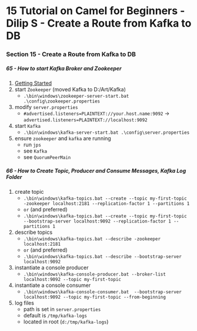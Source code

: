 # 15 Tutorial on Camel for Beginners - Dilip S - Create a Route from Kafka to DB

### Section 15 - Create a Route from Kafka to DB

##### 65 - How to start Kafka Broker and Zookeeper 

1.  [Getting Started](https://kafka.apache.org/quickstart)
2.  start `Zookeeper` (moved Kafka to D:/Art/Kafka)
    -  `.\bin\windows\zookeeper-server-start.bat .\config\zookeeper.properties`
3.  modify `server.properties`
    -  `#advertised.listeners=PLAINTEXT://your.host.name:9092` -> `advertised.listeners=PLAINTEXT://localhost:9092`    
4.  start `Kafka`
    -  `.\bin\windows\kafka-server-start.bat .\config\server.properties`
5.  ensure `zookeeper` and `kafka` are running
    -  run `jps`
    -  see `Kafka`
    -  see `QuorumPeerMain`

##### 66 - How to Create Topic, Producer and Consume Messages, Kafka Log Folder

1.  create topic
    -  `.\bin\windows\kafka-topics.bat --create --topic my-first-topic -zookeeper localhost:2181 --replication-factor 1 --partitions 1`
    -  `or` (and preferred)
    -  `.\bin\windows\kafka-topics.bat --create --topic my-first-topic --bootstrap-server localhost:9092 --replication-factor 1 --partitions 1`
2.  describe topics
    -  `.\bin\windows\kafka-topics.bat --describe -zookeeper localhost:2181`
    -  `or` (and preferred)
    -  `.\bin\windows\kafka-topics.bat --describe --bootstrap-server localhost:9092`
3.  instantiate a console producer
    -  `.\bin\windows\kafka-console-producer.bat --broker-list localhost:9092 --topic my-first-topic`
4.  instantiate a console consumer
    -  `.\bin\windows\kafka-console-consumer.bat  --bootstrap-server localhost:9092 --topic my-first-topic --from-beginning`
5.  log files
    -  path is set in `server.properties`
    -  default is `/tmp/kafka-logs`
    -  located in root (`d:/tmp/kafka-logs`)